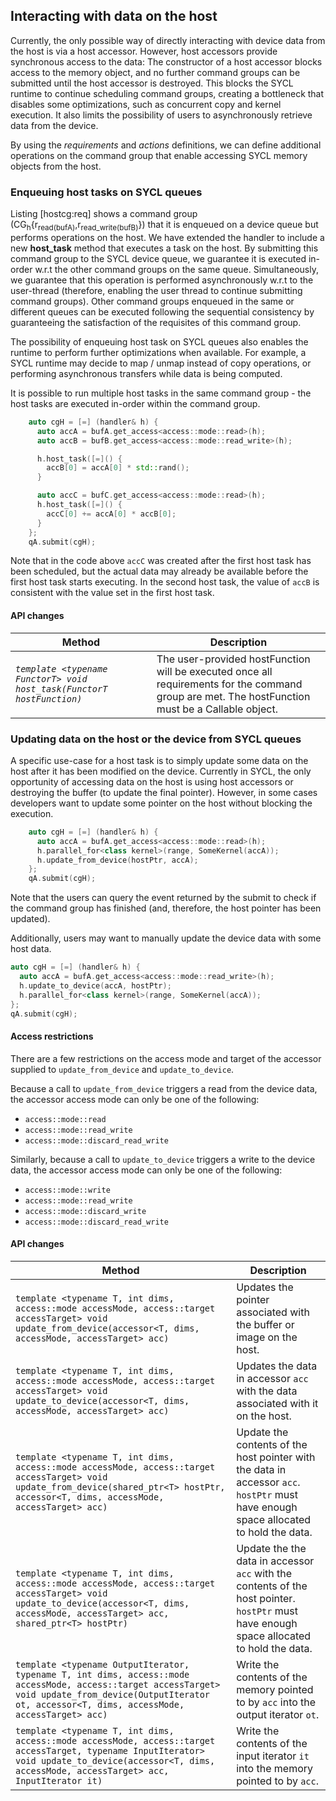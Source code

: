 ## Interacting with data on the host

Currently, the only possible way of directly interacting with device
data from the host is via a host accessor. However, host accessors
provide synchronous access to the data: The constructor of a host
accessor blocks access to the memory object, and no further command
groups can be submitted until the host accessor is destroyed. This
blocks the SYCL runtime to continue scheduling command groups, creating
a bottleneck that disables some optimizations, such as concurrent copy
and kernel execution. It also limits the possibility of users to asynchronously
retrieve data from the device.

By using the *requirements* and *actions* definitions,
we can define additional operations on the command group that
enable accessing SYCL memory objects from the host.

### Enqueuing host tasks on SYCL queues

Listing [hostcg:req] shows a command group
(CG<sub>h</sub>{r<sub>read(bufA)</sub>,r<sub>read_write(bufB)</sub>}) that it is enqueued on a device queue but
performs operations on the host. We have extended the handler to include
a new **host\_task** method that executes a task on the host. By
submitting this command group to the SYCL device queue, we guarantee it is
executed in-order w.r.t the other command groups on the same queue.
Simultaneously, we guarantee that this operation is performed
asynchronously w.r.t to the user-thread (therefore, enabling the user
thread to continue submitting command groups).
Other command groups enqueued in the same or different queues
can be executed following the sequential consistency by guaranteeing the
satisfaction of the requisites of this command group.

The possibility of enqueuing host task on SYCL queues also enables the
runtime to perform further optimizations when available.
For example, a SYCL runtime may decide to map / unmap instead of copy operations,
or  performing asynchronous transfers while data is being computed.

It is possible to run multiple host tasks in the same command group - the host
tasks are executed in-order within the command group.

```cpp
    auto cgH = [=] (handler& h) {
      auto accA = bufA.get_access<access::mode::read>(h);
      auto accB = bufB.get_access<access::mode::read_write>(h);

      h.host_task([=]() {
        accB[0] = accA[0] * std::rand();
      }

      auto accC = bufC.get_access<access::mode::read>(h);
      h.host_task([=]() {
        accC[0] += accA[0] * accB[0];
      }
    };
    qA.submit(cgH);
```

Note that in the code above `accC` was created after the first host task has
been scheduled, but the actual data may already be available before the first
host task starts executing. In the second host task, the value of `accB` is
consistent with the value set in the first host task.

#### API changes

| Method | Description |
|--------|-------------|
| *`template <typename FunctorT> void host_task(FunctorT hostFunction)`* | The user-provided hostFunction will be executed once all requirements for the command group are met. The hostFunction must be a Callable object. |

### Updating data on the host or the device from SYCL queues

A specific use-case for a host task is to simply update some data on
the host after it has been modified on the device.
Currently in SYCL, the only opportunity of accessing data on the host is using
host accessors or destroying the buffer (to update the final pointer).
However, in some cases developers want to update some pointer on the host
without blocking the execution.

```cpp
    auto cgH = [=] (handler& h) {
      auto accA = bufA.get_access<access::mode::read>(h);
      h.parallel_for<class kernel>(range, SomeKernel(accA));
      h.update_from_device(hostPtr, accA);
    };
    qA.submit(cgH);
```

Note that the users can query the event returned by the submit to check if the
command group has finished (and, therefore, the host pointer has been updated).

Additionally, users may want to manually update the device data with some host
data.

```cpp
auto cgH = [=] (handler& h) {
  auto accA = bufA.get_access<access::mode::read_write>(h);
  h.update_to_device(accA, hostPtr);
  h.parallel_for<class kernel>(range, SomeKernel(accA));
};
qA.submit(cgH);
```

#### Access restrictions

There are a few restrictions on the access mode and target of the accessor
supplied to `update_from_device` and `update_to_device`.

Because a call to `update_from_device` triggers a read from the device data, the
accessor access mode can only be one of the following:
* `access::mode::read`
* `access::mode::read_write`
* `access::mode::discard_read_write`

Similarly, because a call to `update_to_device` triggers a write to the device
data, the accessor access mode can only be one of the following:
* `access::mode::write`
* `access::mode::read_write`
* `access::mode::discard_write`
* `access::mode::discard_read_write`

#### API changes

| Method | Description |
|--------|-------------|
| `template <typename T, int dims, access::mode accessMode, access::target accessTarget> void update_from_device(accessor<T, dims, accessMode, accessTarget> acc)`  | Updates the pointer associated with the buffer or image on the host. |
| `template <typename T, int dims, access::mode accessMode, access::target accessTarget> void update_to_device(accessor<T, dims, accessMode, accessTarget> acc)`  | Updates the data in accessor `acc` with the data associated with it on the host. |
| `template <typename T, int dims, access::mode accessMode, access::target accessTarget> void update_from_device(shared_ptr<T> hostPtr, accessor<T, dims, accessMode, accessTarget> acc)`  | Update the contents of the host pointer with the data in accessor `acc`. `hostPtr` must have enough space allocated to hold the data. |
| `template <typename T, int dims, access::mode accessMode, access::target accessTarget> void update_to_device(accessor<T, dims, accessMode, accessTarget> acc, shared_ptr<T> hostPtr)` | Update the the data in accessor `acc` with the contents of the host pointer. `hostPtr` must have enough space allocated to hold the data. |
| `template <typename OutputIterator, typename T, int dims, access::mode accessMode, access::target accessTarget> void update_from_device(OutputIterator ot, accessor<T, dims, accessMode, accessTarget> acc)` | Write the contents of the memory pointed to by `acc` into the output iterator `ot`.  |
| `template <typename T, int dims, access::mode accessMode, access::target accessTarget, typename InputIterator> void update_to_device(accessor<T, dims, accessMode, accessTarget> acc, InputIterator it)` | Write the contents of the input iterator `it` into the memory pointed to by `acc`.  |
